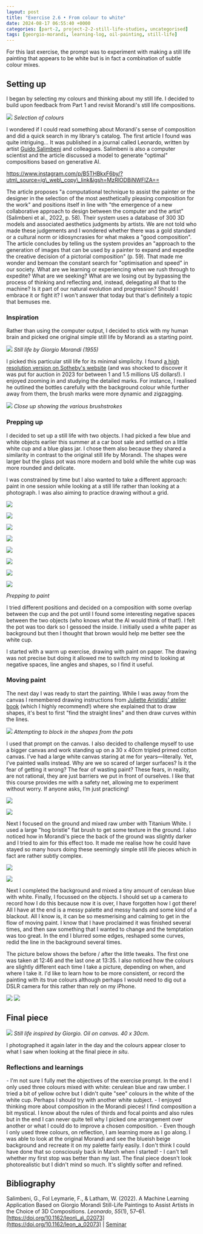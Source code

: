 ```yaml
---
layout: post
title: "Exercise 2.6 • From colour to white"
date: 2024-08-17 06:55:40 +0000
categories: [part-2, project-2-2-still-life-studies, uncategorised]
tags: [georgio-morandi, learning-log, oil-painting, still-life]
---
```


For this last exercise, the prompt was to experiment with making a still life painting that appears to be white but is in fact a combination of subtle colour mixes.

<!-- /wp:paragraph --><!-- wp:heading {"className":"wp-block-heading"} -->
## Setting up
<!-- /wp:heading --><!-- wp:paragraph -->

I began by selecting my colours and thinking about my still life. I decided to build upon feedback from Part 1 and revisit Morandi's still life compositions.

<!-- /wp:paragraph --><!-- wp:image {"id":973,"sizeSlug":"large"} -->
![](https://spaces.oca.ac.uk/gaellelog/wp-content/uploads/sites/5355/2024/08/img_5792.jpg)
_Selection of colours_
<!-- /wp:image --><!-- wp:paragraph -->

I wondered if I could read something about Morandi's sense of composition and did a quick search in my library's catalog. The first article I found was quite intriguing... It was published in a journal called Leonardo, written by artist [Guido Salimbeni](http://www.guidosalimbeni.it) and colleagues. Salimbeni is also a computer scientist and the article discussed a model to generate "optimal" compositions based on generative AI.

<!-- /wp:paragraph --><!-- wp:embed {"url":"https://www.instagram.com/p/B5THBkxF6by/?utm_source=ig_web_copy_link\u0026igsh=MzRlODBiNWFlZA==","type":"rich","providerNameSlug":"instagram","responsive":true} -->
https://www.instagram.com/p/B5THBkxF6by/?utm\_source=ig\_web\_copy\_link&igsh=MzRlODBiNWFlZA==
<!-- /wp:embed --><!-- wp:paragraph -->

The article proposes "a computational technique to assist the painter or the designer in the selection of the most aesthetically pleasing composition for the work" and positions itself in line with "the emergence of a new collaborative approach to design between the computer and the artist" (Salimbeni et al., 2022, p. 58). Their system uses a database of 300 3D models and associated aesthetics judgments by artists. We are not told who made these judgements and I wondered whether there was a gold standard or a cultural norm or idiosyncrasies for what makes a "good composition". The article concludes by telling us the system provides an "approach to the generation of images that can be used by a painter to expand and expedite the creative decision of a pictorial composition" (p. 59). That made me wonder and bemoan the constant search for "optimisation and speed" in our society. What are we learning or experiencing when we rush through to expedite? What are we seeking? What are we losing out by bypassing the process of thinking and reflecting and, instead, delegating all that to the machine? Is it part of our natural evolution and progression? Should I embrace it or fight it? I won't answer that today but that's definitely a topic that bemuses me.

<!-- /wp:paragraph --><!-- wp:heading {"level":3,"className":"wp-block-heading"} -->
### Inspiration
<!-- /wp:heading --><!-- wp:paragraph -->

Rather than using the computer output, I decided to stick with my human brain and picked one original simple still life by Morandi as a starting point.

<!-- /wp:paragraph --><!-- wp:image {"id":974,"sizeSlug":"large"} -->
![](https://spaces.oca.ac.uk/gaellelog/wp-content/uploads/sites/5355/2024/08/img_0106-1.jpg)
_Still life by Giorgio Morandi (1955)_
<!-- /wp:image --><!-- wp:paragraph -->

I picked this particular still life for its minimal simplicity. I found [a high resolution version on Sotheby's website](https://www.sothebys.com/en/buy/auction/2023/modern-evening-auction/natura-morta) (and was shocked to discover it was put for auction in 2023 for between 1 and 1.5 millions US dollars!). I enjoyed zooming in and studying the detailed marks. For instance, I realised he outlined the bottles carefully with the background colour while further away from them, the brush marks were more dynamic and zigzagging.

<!-- /wp:paragraph --><!-- wp:image {"id":975,"sizeSlug":"large"} -->
![](https://spaces.oca.ac.uk/gaellelog/wp-content/uploads/sites/5355/2024/08/img_0108-1.jpg)
_Close up showing the various brushstrokes_
<!-- /wp:image --><!-- wp:heading {"level":3,"className":"wp-block-heading"} -->
### Prepping up
<!-- /wp:heading --><!-- wp:paragraph -->

I decided to set up a still life with two objects. I had picked a few blue and white objects earlier this summer at a car boot sale and settled on a little white cup and a blue glass jar. I chose them also because they shared a similarity in contrast to the original still life by Morandi. The shapes were larger but the glass pot was more modern and bold while the white cup was more rounded and delicate.

<!-- /wp:paragraph --><!-- wp:paragraph -->

I was constrained by time but I also wanted to take a different approach: paint in one session while looking at a still life rather than looking at a photograph. I was also aiming to practice drawing without a grid.

<!-- /wp:paragraph --><!-- wp:gallery {"linkTo":"none"} -->
<!-- wp:image {"id":976,"sizeSlug":"large","linkDestination":"none"} -->
![](https://spaces.oca.ac.uk/gaellelog/wp-content/uploads/sites/5355/2024/08/img_5793.jpg)
<!-- /wp:image --><!-- wp:image {"id":978,"sizeSlug":"large","linkDestination":"none"} -->
![](https://spaces.oca.ac.uk/gaellelog/wp-content/uploads/sites/5355/2024/08/img_5794.jpg)
<!-- /wp:image --><!-- wp:image {"id":980,"sizeSlug":"large","linkDestination":"none"} -->
![](https://spaces.oca.ac.uk/gaellelog/wp-content/uploads/sites/5355/2024/08/img_5795.jpg)
<!-- /wp:image --><!-- wp:image {"id":979,"sizeSlug":"large","linkDestination":"none"} -->
![](https://spaces.oca.ac.uk/gaellelog/wp-content/uploads/sites/5355/2024/08/img_5796.jpg)
<!-- /wp:image --><!-- wp:image {"id":977,"sizeSlug":"large","linkDestination":"none"} -->
![](https://spaces.oca.ac.uk/gaellelog/wp-content/uploads/sites/5355/2024/08/img_5797.jpg)
<!-- /wp:image --><!-- wp:image {"id":981,"sizeSlug":"large","linkDestination":"none"} -->
![](https://spaces.oca.ac.uk/gaellelog/wp-content/uploads/sites/5355/2024/08/img_5798.jpg)
<!-- /wp:image --><!-- wp:image {"id":983,"sizeSlug":"large","linkDestination":"none"} -->
![](https://spaces.oca.ac.uk/gaellelog/wp-content/uploads/sites/5355/2024/08/img_5799.jpg)
<!-- /wp:image --><!-- wp:image {"id":982,"sizeSlug":"large","linkDestination":"none"} -->
![](https://spaces.oca.ac.uk/gaellelog/wp-content/uploads/sites/5355/2024/08/img_5809.jpg)
<!-- /wp:image -->
_Prepping to paint_
<!-- /wp:gallery --><!-- wp:paragraph -->

I tried different positions and decided on a composition with some overlap between the cup and the pot until I found some interesting negative spaces between the two objects (who knows what the AI would think of that!). I felt the pot was too dark so I gessoed the inside. I initially used a white paper as background but then I thought that brown would help me better see the white cup.

<!-- /wp:paragraph --><!-- wp:paragraph -->

I started with a warm up exercise, drawing with paint on paper. The drawing was not precise but doing it allowed me to switch my mind to looking at negative spaces, line angles and shapes, so I find it useful.

<!-- /wp:paragraph --><!-- wp:heading {"level":3} -->
### Moving paint
<!-- /wp:heading --><!-- wp:paragraph -->

The next day I was ready to start the painting. While I was away from the canvas I remembered drawing instructions from [Juliette Aristidis' atelier book](https://www.amazon.com/Beginning-Drawing-Atelier-Instructional-Sketchbook/dp/1580935125/ref=sr_1_3?qid=1549754070&refinements=p_27%3AJuliette+Aristides&s=books&sr=1-3&text=Juliette+Aristides) (which I highly recommend!) where she explained that to draw shapes, it's best to first "find the straight lines" and then draw curves within the lines.

<!-- /wp:paragraph --><!-- wp:image {"id":986,"sizeSlug":"full","linkDestination":"none"} -->
![](https://spaces.oca.ac.uk/gaellelog/wp-content/uploads/sites/5355/2024/08/IMG_5926.jpeg)
_Attempting to block in the shapes from the pots_
<!-- /wp:image --><!-- wp:paragraph -->

I used that prompt on the canvas. I also decided to challenge myself to use a bigger canvas and work standing up on a 30 x 40cm tripled primed cotton canvas. I’ve had a large white canvas staring at me for years—literally. Yet, I’ve painted walls instead. Why are we so scared of larger surfaces? Is it the fear of getting it wrong? The fear of wasting paint? These fears, in reality, are not rational, they are just barriers we put in front of ourselves. I like that this course provides me with a safety net, allowing me to experiment without worry. If anyone asks, I’m just practicing!

<!-- /wp:paragraph --><!-- wp:jetpack/tiled-gallery {"columnWidths":[["50.00000","50.00000"]],"ids":[987,988]} -->

![](https://i0.wp.com/oca-wp-journals.s3.eu-west-2.amazonaws.com/wp-content/uploads/sites/5355/2024/08/IMG_5816-scaled.jpeg?ssl=1)

![](https://i1.wp.com/oca-wp-journals.s3.eu-west-2.amazonaws.com/wp-content/uploads/sites/5355/2024/08/IMG_5815-scaled.jpeg?ssl=1)

<!-- /wp:jetpack/tiled-gallery --><!-- wp:paragraph -->

Next I focused on the ground and mixed raw umber with Titanium White. I used a large "hog bristle" flat brush to get some texture in the ground. I also noticed how in Morandi's piece the back of the ground was slightly darker and I tried to aim for this effect too. It made me realise how he could have stayed so many hours doing these seemingly simple still life pieces which in fact are rather subtly complex.

<!-- /wp:paragraph --><!-- wp:jetpack/tiled-gallery {"columnWidths":[["36.03523","63.96477"]],"ids":[990,991]} -->

![](https://i2.wp.com/oca-wp-journals.s3.eu-west-2.amazonaws.com/wp-content/uploads/sites/5355/2024/08/IMG_5822-scaled.jpeg?ssl=1)

![](https://i1.wp.com/oca-wp-journals.s3.eu-west-2.amazonaws.com/wp-content/uploads/sites/5355/2024/08/IMG_5821-scaled.jpeg?ssl=1)

<!-- /wp:jetpack/tiled-gallery --><!-- wp:paragraph -->

Next I completed the background and mixed a tiny amount of cerulean blue with white. Finally, I focussed on the objects. I should set up a camera to record how I do this because now it is over, I have forgotten how I got there! All I have at the end is a messy palette and messy hands and some kind of a blackout. All I know is, it can be so mesmerising and calming to get in the flow of moving paint. I know that I have proclaimed it was finished several times, and then saw something that I wanted to change and the temptation was too great. In the end I blurred some edges, reshaped some curves, redid the line in the background several times.

<!-- /wp:paragraph --><!-- wp:paragraph -->

The picture below shows the before / after the little tweaks. The first one was taken at 12:46 and the last one at 13:35. I also noticed how the colours are slightly different each time I take a picture, depending on when, and where I take it. I'd like to learn how to be more consistent, or record the painting with its true colours although perhaps I would need to dig out a DSLR camera for this rather than rely on my iPhone.

<!-- /wp:paragraph --><!-- wp:jetpack/image-compare {"imageBefore":{"id":996,"url":"https://spaces.oca.ac.uk/gaellelog/wp-content/uploads/sites/5355/2024/08/Photo_2024-08-14_124617-2-scaled.jpeg","alt":"","width":1916,"height":2560},"imageAfter":{"id":997,"url":"https://spaces.oca.ac.uk/gaellelog/wp-content/uploads/sites/5355/2024/08/Photo_2024-08-14_133220-scaled.jpeg","alt":"","width":1930,"height":2560}} -->
![](https://spaces.oca.ac.uk/gaellelog/wp-content/uploads/sites/5355/2024/08/Photo_2024-08-14_124617-2-scaled.jpeg) ![](https://spaces.oca.ac.uk/gaellelog/wp-content/uploads/sites/5355/2024/08/Photo_2024-08-14_133220-scaled.jpeg)
<!-- /wp:jetpack/image-compare --><!-- wp:heading -->
## Final piece
<!-- /wp:heading --><!-- wp:image {"id":995,"sizeSlug":"full","linkDestination":"media"} -->
[![](https://spaces.oca.ac.uk/gaellelog/wp-content/uploads/sites/5355/2024/08/Photo_2024-08-14_185449-scaled.jpeg)](https://spaces.oca.ac.uk/gaellelog/wp-content/uploads/sites/5355/2024/08/Photo_2024-08-14_185449-scaled.jpeg)
_Still life inspired by Giorgio. Oil on canvas. 40 x 30cm._
<!-- /wp:image --><!-- wp:paragraph -->

I photographed it again later in the day and the colours appear closer to what I saw when looking at the final piece _in situ_.

<!-- /wp:paragraph --><!-- wp:heading {"level":3} -->
### Reflections and learnings
<!-- /wp:heading --><!-- wp:list -->
<!-- wp:list-item -->- I'm not sure I fully met the objectives of the exercise prompt. In the end I only used three colours mixed with white: cerulean blue and raw umber. I tried a bit of yellow ochre but I didn't quite "see" colours in the white of the white cup. Perhaps I should try with another white subject.
<!-- /wp:list-item --><!-- wp:list-item -->- I enjoyed thinking more about composition in the Morandi pieces! I find composition a bit mystical. I know about the rules of thirds and focal points and also rules but in the end I can never quite tell why I picked one arrangement over another or what I could do to improve a chosen composition. 
<!-- /wp:list-item --><!-- wp:list-item -->- Even though I only used three colours, on reflection, I am learning more as I go along. I was able to look at the original Morandi and see the blueish beige background and recreate it on my palette fairly easily. I don't think I could have done that so consciously back in March when I started!
<!-- /wp:list-item --><!-- wp:list-item -->- I can't tell whether my first stop was better than my last. The final piece doesn't look photorealistic but I didn't mind so much. It's slightly softer and refined. 
<!-- /wp:list-item -->
<!-- /wp:list --><!-- wp:heading {"className":"wp-block-heading"} -->
## Bibliography
<!-- /wp:heading --><!-- wp:paragraph -->

Salimbeni, G., Fol Leymarie, F., & Latham, W. (2022). A Machine Learning Application Based on Giorgio Morandi Still-Life Paintings to Assist Artists in the Choice of 3D Compositions. _Leonardo_, _55_(1), 57–61. [https://doi.org/10.1162/leon\_a\_02073](https://doi.org/10.1162/leon_a_02073) | [Seminar](https://youtu.be/kSJsz9_TNE8?si=nbOJYtttKDruKpxL)

<!-- /wp:paragraph --><!-- wp:paragraph -->

<!-- /wp:paragraph -->